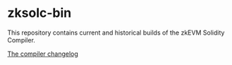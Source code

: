 # zksolc-bin

This repository contains current and historical builds of the zkEVM Solidity Compiler.

[The compiler changelog](https://github.com/matter-labs/compiler-solidity/blob/vm1.1/CHANGELOG.md)
